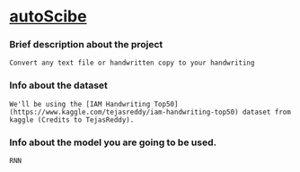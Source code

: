 # <ins>autoScibe</ins>
### Brief description about the project
```Convert any text file or handwritten copy to your handwriting```
### Info about the dataset 
```We'll be using the [IAM Handwriting Top50](https://www.kaggle.com/tejasreddy/iam-handwriting-top50) dataset from kaggle (Credits to TejasReddy).```
### Info about the model you are going to be used.
```RNN```

